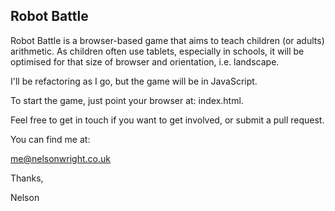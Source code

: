 ## Robot Battle

Robot Battle is a browser-based game that aims to teach children (or adults) arithmetic.  As children often use tablets, especially in schools, it will be optimised for that size of browser and orientation, i.e. landscape.

I'll be refactoring as I go, but the game will be in JavaScript.

To start the game, just point your browser at: index.html.

Feel free to get in touch if you want to get involved, or submit a pull request.

You can find me at:

me@nelsonwright.co.uk

Thanks,

Nelson
